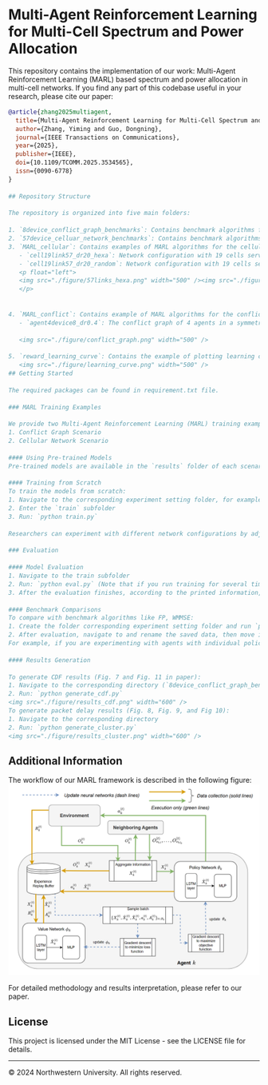 # Multi-Agent Reinforcement Learning for Multi-Cell Spectrum and Power Allocation

This repository contains the implementation of our work: Multi-Agent Reinforcement Learning (MARL) based spectrum and power allocation in multi-cell networks. If you find any part of this codebase useful in your research, please cite our paper:

```bibtex
@article{zhang2025multiagent,
  title={Multi-Agent Reinforcement Learning for Multi-Cell Spectrum and Power Allocation},
  author={Zhang, Yiming and Guo, Dongning},
  journal={IEEE Transactions on Communications},
  year={2025},
  publisher={IEEE},
  doi={10.1109/TCOMM.2025.3534565},
  issn={0090-6778}
}

## Repository Structure

The repository is organized into five main folders:

1. `8device_conflict_graph_benchmarks`: Contains benchmark algorithms for the conflict graph scenario
2. `57device_celluar_network_benchmarks`: Contains benchmark algorithms for the cellular network scenario
3. `MARL_cellular`: Contains examples of MARL algorithms for the cellular network scenario, with two subfolders:
   - `cell19link57_dr20_hexa`: Network configuration with 19 cells serving 57 devices in a regular deployment (Fig. 6(a) in paper)
   - `cell19link57_dr20_random`: Network configuration with 19 cells serving 57 devices in a random deployment (Fig. 6(b) in paper)
   <p float="left">
   <img src="./figure/57links_hexa.png" width="500" /><img src="./figure/57links_random.png" width="500" /> 
   </p>
   

4. `MARL_conflict`: Contains example of MARL algorithms for the conflict scenario, with one subfolder:
   - `agent4device8_dr0.4`: The conflict graph of 4 agents in a symmetric deployment (Fig 2 in paper)

   <img src="./figure/conflict_graph.png" width="500" />

5. `reward_learning_curve`: Contains the example of plotting learning curve of Fig. 12, 13 in paper 
   <img src="./figure/learning_curve.png" width="500" />
## Getting Started

The required packages can be found in requirement.txt file.

### MARL Training Examples

We provide two Multi-Agent Reinforcement Learning (MARL) training examples:
1. Conflict Graph Scenario
2. Cellular Network Scenario

#### Using Pre-trained Models
Pre-trained models are available in the `results` folder of each scenario, for example MARL_cellular/cell19link57_dr20_random/results.

#### Training from Scratch
To train the models from scratch:
1. Navigate to the corresponding experiment setting folder, for example MARL_cellular/cell19link57_dr20_random
2. Enter the `train` subfolder
3. Run: `python train.py`

Researchers can experiment with different network configurations by adjusting the number of AP, number of devices, number of channels, traffic load, and other network parameters.

### Evaluation

#### Model Evaluation
1. Navigate to the train subfolder
2. Run: `python eval.py` (Note that if you run training for several times, you need to specify the evaluation model with run# in eval.py, the default is to evaluate the model in run1)
3. After the evaluation finishes, according to the printed information, you can find the saved data npz file that stores information through evaluation including average delay, queue length, and other performance metrics.

#### Benchmark Comparisons
To compare with benchmark algorithms like FP, WMMSE:
1. Create the folder corresponding experiment setting folder and run `python benchmark.py`. You can set up different network configurations and different benchmark algorithms.
2. After evaluation, navigate to and rename the saved data, then move it to the benchmark folder. 
For example, if you are experimenting with agents with individual policies, 3 channels and 57 links with random deployment, you can name it as separate_ch3_57links_dr25_rdTrue.npz

#### Results Generation

To generate CDF results (Fig. 7 and Fig. 11 in paper):
1. Navigate to the corresponding directory (`8device_conflict_graph_benchmarks` or `57device_celluar_network_benchmarks`)
2. Run: `python generate_cdf.py`
<img src="./figure/results_cdf.png" width="600" />
To generate packet delay results (Fig. 8, Fig. 9, and Fig 10):
1. Navigate to the corresponding directory
2. Run: `python generate_cluster.py`
<img src="./figure/results_cluster.png" width="600" />

```
## Additional Information
The workflow of our MARL framework is described in the following figure:
<img src="./figure/workflow.png" width="900" />

For detailed methodology and results interpretation, please refer to our paper. 

## License

This project is licensed under the MIT License - see the LICENSE file for details.

---
© 2024 Northwestern University. All rights reserved.
